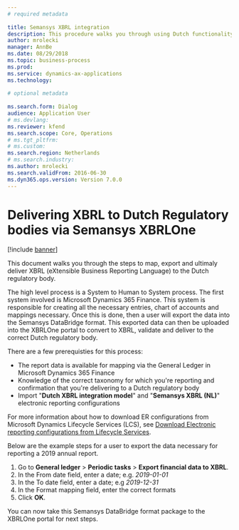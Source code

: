 ```yaml
--- 
# required metadata 
 
title: Semansys XBRL integration
description: This procedure walks you through using Dutch functionality to export financial data in the XML format. 
author: mrolecki
manager: AnnBe 
ms.date: 08/29/2018
ms.topic: business-process 
ms.prod:  
ms.service: dynamics-ax-applications 
ms.technology:  
 
# optional metadata 
 
ms.search.form: Dialog   
audience: Application User 
# ms.devlang:  
ms.reviewer: kfend
ms.search.scope: Core, Operations 
# ms.tgt_pltfrm:  
# ms.custom:  
ms.search.region: Netherlands
# ms.search.industry: 
ms.author: mrolecki
ms.search.validFrom: 2016-06-30 
ms.dyn365.ops.version: Version 7.0.0 
---
```


# Delivering XBRL to Dutch Regulatory bodies via Semansys XBRLOne

[!include [banner](../../includes/banner.md)]

This document walks you through the steps to map, export and ultimaly deliver XBRL (eXtensible Business Reporting Language) to the Dutch regulatory body.  

The high level process is a System to Human to System process.  The first system involved is Microsoft Dynamics 365 Finance.  This system is responsible for creating all the necessary entries, chart of accounts and mappings necessary.  Once this is done, then a user will export the data into the Semansys DataBridge format.  This exported data can then be uploaded into the XBRLOne portal to convert to XBRL, validate and deliver to the correct Dutch regulatory body. 

There are a few prerequisties for this process:
* The report data is available for mapping via the General Ledger in Microsoft Dynamics 365 Finance
* Knowledge of the correct taxonomy for which you're reporting and confirmation that you're delivering to a Dutch regulatory body
* Import "**Dutch XBRL integration model**" and "**Semansys XBRL (NL)**" electronic reporting configurations

For more information about how to download ER configurations from Microsoft Dynamics Lifecycle Services (LCS), see [Download Electronic reporting configurations from Lifecycle Services](https://docs.microsoft.com/en-us/dynamics365/dev-itpro/analytics/download-electronic-reporting-configuration-lcs).

Below are the example steps for a user to export the data necessary for reporting a 2019 annual report. 
1. Go to **General ledger** > **Periodic tasks** > **Export financial data to XBRL**.
2. In the From date field, enter a date; e.g. *2019-01-01*  
3. In the To date field, enter a date; e.g *2019-12-31*  
4. In the Format mapping field, enter the correct formats
5. Click **OK**.

You can now take this Semansys DataBridge format package to the XBRLOne portal for next steps.
